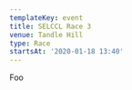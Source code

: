 ```yaml
---
templateKey: event
title: SELCCL Race 3
venue: Tandle Hill
type: Race
startsAt: '2020-01-18 13:40'
---
```

Foo

